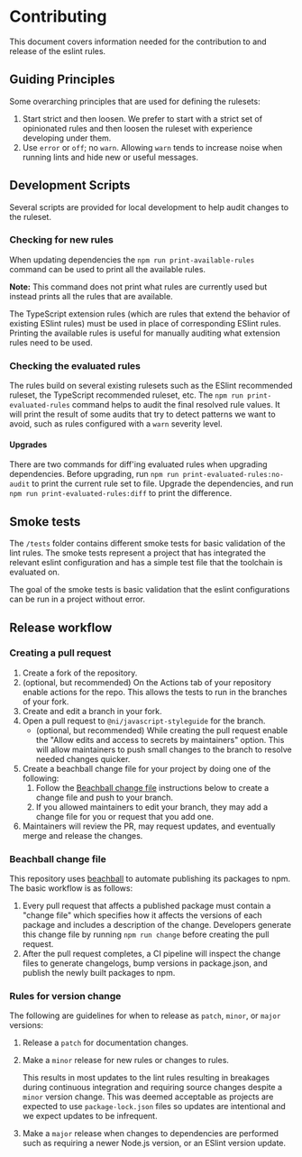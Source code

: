 # Contributing

This document covers information needed for the contribution to and release of the eslint rules.

## Guiding Principles

Some overarching principles that are used for defining the rulesets:

1. Start strict and then loosen. We prefer to start with a strict set of opinionated rules and then loosen the ruleset with experience developing under them.
2. Use `error` or `off`; no `warn`. Allowing `warn` tends to increase noise when running lints and hide new or useful messages.

## Development Scripts

Several scripts are provided for local development to help audit changes to the ruleset.

### Checking for new rules

When updating dependencies the `npm run print-available-rules` command can be used to print all the available rules.

**Note:** This command does not print what rules are currently used but instead prints all the rules that are available.

The TypeScript extension rules (which are rules that extend the behavior of existing ESlint rules) must be used in place of corresponding ESlint rules. Printing the available rules is useful for manually auditing what extension rules need to be used.

### Checking the evaluated rules

The rules build on several existing rulesets such as the ESlint recommended ruleset, the TypeScript recommended ruleset, etc. The `npm run print-evaluated-rules` command helps to audit the final resolved rule values. It will print the result of some audits that try to detect patterns we want to avoid, such as rules configured with a `warn` severity level.

#### Upgrades

There are two commands for diff'ing evaluated rules when upgrading dependencies. Before upgrading, run `npm run print-evaluated-rules:no-audit` to print the current rule set to file. Upgrade the dependencies, and run `npm run print-evaluated-rules:diff` to print the difference.

## Smoke tests

The `/tests` folder contains different smoke tests for basic validation of the lint rules. The smoke tests represent a project that has integrated the relevant eslint configuration and has a simple test file that the toolchain is evaluated on.

The goal of the smoke tests is basic validation that the eslint configurations can be run in a project without error.

## Release workflow

### Creating a pull request

1. Create a fork of the repository.
2. (optional, but recommended) On the Actions tab of your repository enable actions for the repo. This allows the tests to run in the branches of your fork.
3. Create and edit a branch in your fork.
4. Open a pull request to `@ni/javascript-styleguide` for the branch.
   - (optional, but recommended) While creating the pull request enable the "Allow edits and access to secrets by maintainers" option. This will allow maintainers to push small changes to the branch to resolve needed changes quicker.
5. Create a beachball change file for your project by doing one of the following:
   1. Follow the [Beachball change file](#beachball-change-file) instructions below to create a change file and push to your branch.
   2. If you allowed maintainers to edit your branch, they may add a change file for you or request that you add one.
6. Maintainers will review the PR, may request updates, and eventually merge and release the changes.

### Beachball change file

This repository uses [beachball](https://microsoft.github.io/beachball/) to automate publishing its packages to npm. The basic workflow is as follows:

1. Every pull request that affects a published package must contain a "change file" which specifies how it affects the versions of each package and includes a description of the change. Developers generate this change file by running `npm run change` before creating the pull request.
1. After the pull request completes, a CI pipeline will inspect the change files to generate changelogs, bump versions in package.json, and publish the newly built packages to npm.

### Rules for version change

The following are guidelines for when to release as `patch`, `minor`, or `major` versions:

1. Release a `patch` for documentation changes.
2. Make a `minor` release for new rules or changes to rules.

   This results in most updates to the lint rules resulting in breakages during continuous integration and requiring source changes despite a `minor` version change. This was deemed acceptable as projects are expected to use `package-lock.json` files so updates are intentional and we expect updates to be infrequent.
3. Make a `major` release when changes to dependencies are performed such as requiring a newer Node.js version, or an ESlint version update.
